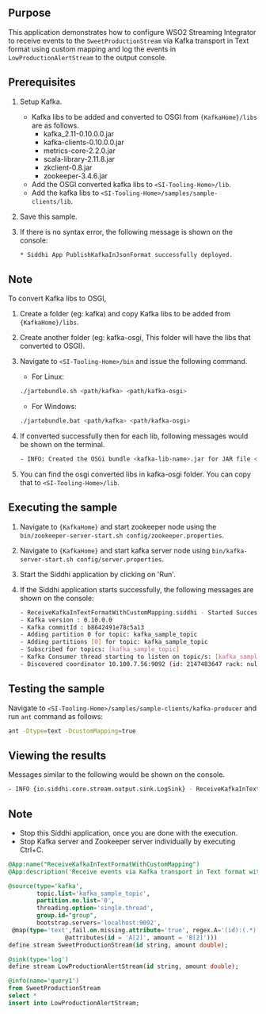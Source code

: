 ## Purpose

This application demonstrates how to configure WSO2 Streaming Integrator to receive events to the `SweetProductionStream` via Kafka transport in Text format using custom mapping and log the events in `LowProductionAlertStream` to the output console.

## Prerequisites

1. Setup Kafka.
	* Kafka libs to be added and converted to OSGI from `{KafkaHome}/libs` are as follows.
		* kafka_2.11-0.10.0.0.jar
		* kafka-clients-0.10.0.0.jar
		* metrics-core-2.2.0.jar
		* scala-library-2.11.8.jar
		* zkclient-0.8.jar
		* zookeeper-3.4.6.jar
	*  Add the OSGI converted kafka libs to `<SI-Tooling-Home>/lib`.
	*  Add the kafka libs to `<SI-Tooling-Home>/samples/sample-clients/lib`.
2. Save this sample.
3. If there is no syntax error, the following message is shown on the console:

	```bash
	* Siddhi App PublishKafkaInJsonFormat successfully deployed.
	```

## Note

To convert Kafka libs to OSGI,

1. Create a folder (eg: kafka) and copy Kafka libs to be added from `{KafkaHome}/libs`.
2. Create another folder (eg: kafka-osgi, This folder will have the libs that converted to OSGI).
3. Navigate to `<SI-Tooling-Home>/bin` and issue the following command.
	- For Linux:

	```bash
	./jartobundle.sh <path/kafka> <path/kafka-osgi>
	```

	- For Windows:

	```bash
	./jartobundle.bat <path/kafka> <path/kafka-osgi>
	```

4. If converted successfully then for each lib, following messages would be shown on the terminal.

    ```bash
    - INFO: Created the OSGi bundle <kafka-lib-name>.jar for JAR file <absolute_path>/kafka/<kafka-lib-name>.jar
    ```

5. You can find the osgi converted libs in kafka-osgi folder. You can copy that to `<SI-Tooling-Home>/lib`.

## Executing the sample

1. Navigate to `{KafkaHome}` and start zookeeper node using the `bin/zookeeper-server-start.sh config/zookeeper.properties`.
2. Navigate to `{KafkaHome}` and start kafka server node using `bin/kafka-server-start.sh config/server.properties`.
3. Start the Siddhi application by clicking on 'Run'.
4. If the Siddhi application starts successfully, the following messages are shown on the console:

	```bash
	- ReceiveKafkaInTextFormatWithCustomMapping.siddhi - Started Successfully!
	- Kafka version : 0.10.0.0
	- Kafka commitId : b8642491e78c5a13
	- Adding partition 0 for topic: kafka_sample_topic
	- Adding partitions [0] for topic: kafka_sample_topic
	- Subscribed for topics: [kafka_sample_topic]
	- Kafka Consumer thread starting to listen on topic/s: [kafka_sample_topic] with partition/s: [0]
	- Discovered coordinator 10.100.7.56:9092 (id: 2147483647 rack: null) for group group
	```

## Testing the sample

Navigate to `<SI-Tooling-Home>/samples/sample-clients/kafka-producer` and run `ant` command as follows:

```bash
ant -Dtype=text -DcustomMapping=true
```

## Viewing the results

Messages similar to the following would be shown on the console.

```bash
- INFO {io.siddhi.core.stream.output.sink.LogSink} - ReceiveKafkaInTextFormatWithCustomMapping: LowProductionAlertStream : Event{timestamp=1513282182570, data=["Cupcake", 1665.0], isExpired=false}
```

## Note

* Stop this Siddhi application, once you are done with the execution.
* Stop Kafka server and Zookeeper server individually by executing Ctrl+C.

```sql
@App:name("ReceiveKafkaInTextFormatWithCustomMapping")
@App:description('Receive events via Kafka transport in Text format with custom mapping and view the output on the console')

@source(type='kafka',
        topic.list='kafka_sample_topic',
        partition.no.list='0',
        threading.option='single.thread',
        group.id="group",
        bootstrap.servers='localhost:9092',
 @map(type='text',fail.on.missing.attribute='true', regex.A='(id):(.*)', regex.B='(amount):([-.0-9]+)',
                @attributes(id = 'A[2]', amount = 'B[2]')))
define stream SweetProductionStream(id string, amount double);

@sink(type='log')
define stream LowProductionAlertStream(id string, amount double);

@info(name='query1')
from SweetProductionStream
select *
insert into LowProductionAlertStream;
```
